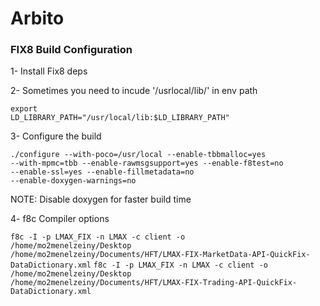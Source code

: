 # Arbito 
### FIX8 Build Configuration
1- Install Fix8 deps

2- Sometimes you need to incude '/usrlocal/lib/' in env path

<code>export LD_LIBRARY_PATH="/usr/local/lib:$LD_LIBRARY_PATH"</code>

3- Configure the build

<code>./configure --with-poco=/usr/local --enable-tbbmalloc=yes --with-mpmc=tbb --enable-rawmsgsupport=yes --enable-f8test=no --enable-ssl=yes --enable-fillmetadata=no --enable-doxygen-warnings=no</code>

NOTE: Disable doxygen for faster build time

4- f8c Compiler options

<code>f8c -I -p LMAX_FIX -n LMAX -c client -o /home/mo2menelzeiny/Desktop /home/mo2menelzeiny/Documents/HFT/LMAX-FIX-MarketData-API-QuickFix-DataDictionary.xml</code>
<code>f8c -I -p LMAX_FIX -n LMAX -c client -o /home/mo2menelzeiny/Desktop /home/mo2menelzeiny/Documents/HFT/LMAX-FIX-Trading-API-QuickFix-DataDictionary.xml</code>